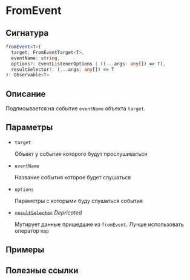 # FromEvent

## Сигнатура

```typescript
fromEvent<T>(
  target: FromEventTarget<T>,
  eventName: string,
  options?: EventListenerOptions | ((...args: any[]) => T),
  resultSelector?: (...args: any[]) => T
): Observable<T>
```

## Описание

Подписывается на событие `eventName` объекта `target`.

## Параметры

- `target`

  Объект у события которого будут прослушиваться

- `eventName`

  Название события которое будет слушаться

- `options`

  Параметры с которыми буду слушаться события

- ~~`resultSelector`~~ *Depricated*

  Мутирует данные пришедшие из `fromEvent`. Лучше использовать оператор `map`


## Примеры
## Полезные ссылки